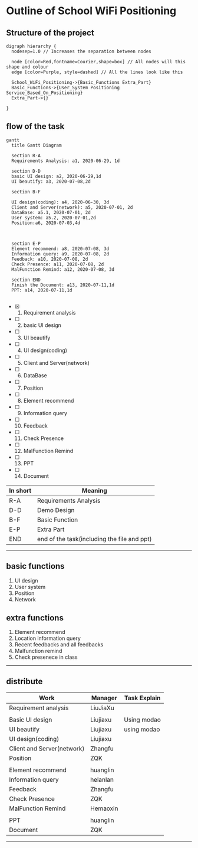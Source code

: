 # Outline of School WiFi Positioning
## Structure of the project
```graphviz
digraph hierarchy {
  nodesep=1.0 // Increases the separation between nodes

  node [color=Red,fontname=Courier,shape=box] // All nodes will this shape and colour
  edge [color=Purple, style=dashed] // All the lines look like this

  School_WiFi_Positioning->{Basic_Functions Extra_Part}
  Basic_Functions->{User_System Positioning Service_Based_On_Positioning}
  Extra_Part->{}
  
}
```

## flow of the task

```mermaid
gantt
  title Gantt Diagram

  section R-A
  Requirements Analysis: a1, 2020-06-29, 1d
  
  section D-D
  basic UI design: a2, 2020-06-29,1d
  UI beautify: a3, 2020-07-08,2d
  
  section B-F
  
  UI design(coding): a4, 2020-06-30, 3d
  Client and Server(network): a5, 2020-07-01, 2d
  DataBase: a5.1, 2020-07-01, 2d
  User system: a5.2, 2020-07-01,2d
  Position:a6, 2020-07-03,4d
  
  
  
  section E-P
  Element recommend: a8, 2020-07-08, 3d
  Information query: a9, 2020-07-08, 2d
  Feedback: a10, 2020-07-08, 2d
  Check Presence: a11, 2020-07-08, 2d
  MalFunction Remind: a12, 2020-07-08, 3d
  
  section END
  Finish the Document: a13, 2020-07-11,1d
  PPT: a14, 2020-07-11,1d
 
```
- [x] 1. Requirement analysis
- [ ] 2. basic UI design
- [ ] 3. UI beautify
- [ ] 4. UI design(coding)
- [ ] 5. Client and Server(network)
- [ ] 6. DataBase
- [ ] 7. Position
- [ ] 8. Element recommend
- [ ] 9. Information query
- [ ] 10. Feedback
- [ ] 11. Check Presence
- [ ] 12. MalFunction Remind
- [ ] 13. PPT
- [ ] 14. Document

|In short|Meaning|
|-|-|
|R-A|Requirements Analysis|
|D-D|Demo Design|
|B-F|Basic Function|
|E-P|Extra Part|
|END|end of the task(including the file and ppt)|

----------------------------

## basic functions
1. UI design
2. User system
3. Position
4. Network

## extra functions
1. Element recommend
2. Location information query
3. Recent feedbacks and all feedbacks
4. Malfunction remind
5. Check presenece in class

----------------------------

## distribute
|Work|Manager|Task Explain|
|-|-|-|
|Requirement analysis|LiuJiaXu||
||||
|Basic UI design|Liujiaxu|Using modao|
|UI beautify|Liujiaxu|using modao|
|UI design(coding)|Liujiaxu||
|Client and Server(network)|Zhangfu||
|Position|ZQK||
||||
|Element recommend|huanglin||
|Information query|helanlan||
|Feedback|Zhangfu||
|Check Presence|ZQK||
|MalFunction Remind|Hemaoxin||
||||
|PPT|huanglin||
|Document|ZQK||

----------------------------
